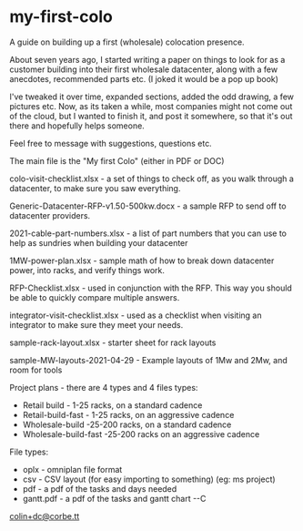 # my-first-colo
A guide on building up a first (wholesale) colocation presence.


About seven years ago, I started writing a paper on things to look for as a customer building into their first wholesale datacenter, along with a few anecdotes, recommended parts etc. (I joked it would be a pop up book)

I've tweaked it over time, expanded sections, added the odd drawing, a few pictures etc. Now, as its taken a while, most companies might not come out of the cloud, but I wanted to finish it, and post it somewhere, so that it's out there and hopefully helps someone.

Feel free to message with suggestions, questions etc.  

The main file is the "My first Colo" (either in PDF or DOC)

colo-visit-checklist.xlsx - a set of things to check off, as you walk through a datacenter, to make sure you saw everything.

Generic-Datacenter-RFP-v1.50-500kw.docx - a sample RFP to send off to datacenter providers.

2021-cable-part-numbers.xlsx - a list of part numbers that you can use to help as sundries when building your datacenter

1MW-power-plan.xlsx - sample math of how to break down datacenter power, into racks, and verify things work.

RFP-Checklist.xlsx - used in conjunction with the RFP.  This way you should be able to quickly compare multiple answers.

integrator-visit-checklist.xlsx - used as a checklist when visiting an integrator to make sure they meet your needs.

sample-rack-layout.xlsx - starter sheet for rack layouts

sample-MW-layouts-2021-04-29 - Example layouts of 1Mw and 2Mw, and room for tools

Project plans - there are 4 types and 4 files 
  types:
   - Retail build - 1-25 racks, on a standard cadence
   - Retail-build-fast - 1-25 racks, on an aggressive cadence
   - Wholesale-build -25-200 racks, on a standard cadence
   - Wholesale-build-fast -25-200 racks on an aggressive cadence

  File types:
   - oplx - omniplan file format
   - csv - CSV layout (for easy importing to something) (eg: ms project)
   - pdf - a pdf of the tasks and days needed
   - gantt.pdf - a pdf of the tasks and gantt chart
--C

colin+dc@corbe.tt
